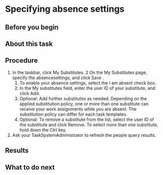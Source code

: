 <!-- image -->

# Specifying absence settings

## Before you begin

## About this task

## Procedure

1. In the taskbar, click My Substitutes.
2 On the My Substitutes page, specify the absencesettings, and click Save .
    1. To enable your absence settings, select the I am
absent check box.
    2. In the My substitutes field, enter the user
ID of your substitute, and click Add.
    3. Optional: Add further substitutes as needed.
Depending on the applied substitution policy, one or more than one substitute
can receive your work assignments while you are absent. The substitution policy
can differ for each task templates.
    4. Optional: To remove a substitute from the list,
select the user ID of the substitute and click Remove.
To select more than one substitute, hold down the Ctrl key.
3. Ask your TaskSystemAdministrator to refresh
the people query results.

## Results

## What to do next

<!-- image -->